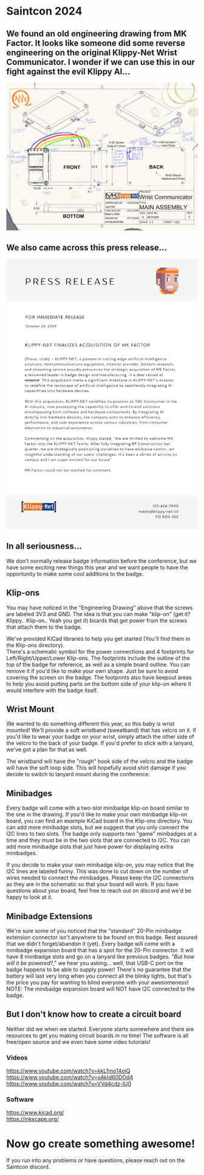 # Saintcon 2024

## We found an old engineering drawing from MK Factor. It looks like someone did some reverse engineering on the original Klippy-Net Wrist Communicator. I wonder if we can use this in our fight against the evil Klippy AI...

![Engineering Drawing](Images/EngineeringDrawingLeak.png)


## We also came across this press release...

![Press Release](Images/mk-factor-press-release.png)



## In all seriousness...
We don't normally release badge information before the conference, but we have some exciting new things this year and we want people to have the opportunity to make some cool additions to the badge.

## Klip-ons
You may have noticed in the "Engineering Drawing" above that the screws are labeled 3V3 and GND. The idea is that you can make "klip-on" (get it? Klippy.. Klip-on.. Yeah you get it) boards that get power from the screws that attach them to the badge.

We've provided KiCad libraries to help you get started (You'll find them in the Klip-ons directory).  
There's a schematic symbol for the power connections and 4 footprints for Left/Right/Upper/Lower Klip-ons. The footprints include the outline of the top of the badge for reference, as well as a simple board outline. You can remove it if you'd like to make your own shape. Just be sure to avoid covering the screen on the badge. The footprints also have keepout areas to help you avoid putting parts on the bottom side of your klip-on where it would interfere with the badge itself.

## Wrist Mount
We wanted to do something different this year, so this baby is wrist mounted! We'll provide a soft wristband (sweatband) that has velcro on it. If you'd like to wear your badge on your wrist, simply attach the other side of the velcro to the back of your badge. If you'd prefer to stick with a lanyard, we've got a plan for that as well.

The wristband will have the "rough" hook side of the velcro and the badge will have the soft loop side. This will hopefully avoid shirt damage if you decide to switch to lanyard mount during the conference.

## Minibadges
Every badge will come with a two-slot minibadge klip-on board similar to the one in the drawing. If you'd like to make your own minibadge klip-on board, you can find an example KiCad board in the Klip-ons directory. You can add more minibadge slots, but we suggest that you only connect the I2C lines to two slots. The badge only supports two "game" minibadges at a time and they must be in the two slots that are connected to I2C. You can add more minibadge slots that just have power for displaying extra minibadges.

If you decide to make your own minibadge klip-on, you may notice that the I2C lines are labeled funny. This was done to cut down on the number of wires needed to connect the minibadges. Please keep the I2C connections as they are in the schematic so that your board will work. If you have questions about your board, feel free to reach out on discord and we'd be happy to look at it.

## Minibadge Extensions
We're sure some of you noticed that the "standard" 20-Pin minibadge extension connector isn't anywhere to be found on this badge. Rest assured that we didn't forget/abandon it (yet). Every badge will come with a minibadge expansion board that has a spot for the 20-Pin connector. It will have 8 minibadge slots and go on a lanyard like previous badges. *"But how will it be powered?,"* we hear you asking... well, that USB-C port on the badge happens to be able to supply power! There's no guarantee that the battery will last very long when you connect all the blinky lights, but that's the price you pay for wanting to blind everyone with your awesomeness!  
NOTE: The minibadge expansion board will NOT have I2C connected to the badge.

## But I don't know how to create a circuit board
Neither did we when we started. Everyone starts somewhere and there are resources to get you making circuit boards in no time! The software is all free/open source and we even have some video tutorials! 

### Videos
https://www.youtube.com/watch?v=kkLfmo14oiQ  
https://www.youtube.com/watch?v=oAkId60DOd4  
https://www.youtube.com/watch?v=VVd4cdz-lU0  

### Software
https://www.kicad.org/  
https://inkscape.org/  

# Now go create something awesome!
If you run into any problems or have questions, please reach out on the Saintcon discord.
